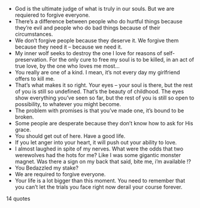  - God is the ultimate judge of what is truly in our souls. But we are requiered to forgive everyone.
 - There’s a difference between people who do hurtful things because they’re evil and people who do bad things because of their circumstances.
 - We don’t forgive people because they deserve it. We forgive them because they need it – because we need it.
 - My inner wolf seeks to destroy the one I love for reasons of self-preservation. For the only cure to free my soul is to be killed, in an act of true love, by the one who loves me most...
 - You really are one of a kind. I mean, it’s not every day my girlfriend offers to kill me.
 - That’s what makes it so right. Your eyes – your soul is there, but the rest of you is still so undefined. That’s the beauty of childhood. The eyes show everything you’ve seen so far, but the rest of you is still so open to possibility, to whatever you might become.
 - The problem with promises is that you’ve made one, it’s bound to be broken.
 - Some people are desperate because they don’t know how to ask for His grace.
 - You should get out of here. Have a good life.
 - If you let anger into your heart, it will push out your ability to love.
 - I almost laughed in spite of my nerves. What were the odds that two werewolves had the hots for me? Like I was some gigantic monster magnet. Was there a sign on my back that said, bite me, i’m available !?
 - You Bedazzled my stake?
 - We are required to forgive everyone.
 - Your life is a lot bigger than this moment. You need to remember that you can’t let the trials you face right now derail your course forever.

14 quotes